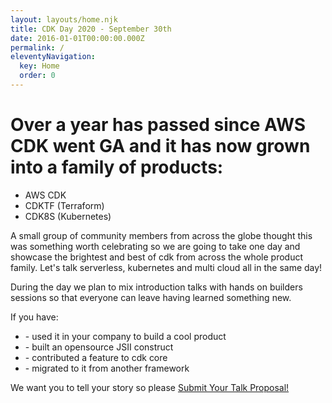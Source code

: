 ```yaml
---
layout: layouts/home.njk
title: CDK Day 2020 - September 30th
date: 2016-01-01T00:00:00.000Z
permalink: /
eleventyNavigation:
  key: Home
  order: 0
---
```


<h1 class="text-3xl">Over a year has passed since AWS CDK went GA and it has now grown into a family of products: </h1>

<ul class="text-2xl mt-6 mb-12">
  <li>
    AWS CDK
  </li>
  <li>
    CDKTF (Terraform)
  </li>
  <li>
    CDK8S (Kubernetes)
  </li>
</ul>

A small group of community members from across the globe thought this was something worth celebrating so we are going to take one day and showcase the brightest and best of cdk from across the whole product family. Let's talk serverless, kubernetes and multi cloud all in the same day!

<p class="mt-6 mb-6">During the day we plan to mix introduction talks with hands on builders sessions so that everyone can leave having learned something new.</p>

<p class="my-6">If you have:</p>

<ul>
  <li>- used it in your company to build a cool product</li>
  <li>- built an opensource JSII construct</li>
  <li>- contributed a feature to cdk core</li>
  <li>- migrated to it from another framework</li>
</ul>

<p class="mt-12">We want you to tell your story so please <a href="https://sessionize.com/cdkday">Submit Your Talk Proposal!</a></p>